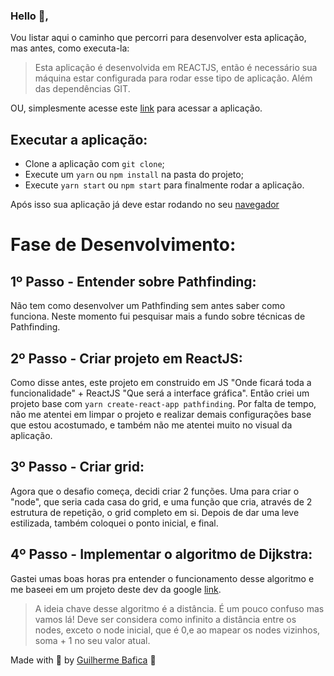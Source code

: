 ### Hello 👋, 
Vou listar aqui o caminho que percorri para desenvolver esta aplicação, mas antes, como executa-la:

> Esta aplicação é desenvolvida em REACTJS, então é necessário sua máquina estar configurada para rodar esse tipo de aplicação. Além das dependências GIT.

OU, simplesmente acesse este [link](http://54.234.174.216:3000/) para acessar a aplicação.

## Executar a aplicação:
 - Clone a aplicação com `git clone`;
 - Execute um `yarn` ou `npm install` na pasta do projeto;
 - Execute `yarn start` ou `npm start` para finalmente rodar a aplicação.

Após isso sua aplicação já deve estar rodando no seu [navegador](http://localhost:3000/)


# Fase de Desenvolvimento:
## 1º Passo - Entender sobre Pathfinding:
Não tem como desenvolver um Pathfinding sem antes saber como funciona. Neste momento fui pesquisar mais a fundo sobre técnicas de Pathfinding.

## 2º Passo - Criar projeto em ReactJS:
Como disse antes, este projeto em construido em JS "Onde ficará toda a funcionalidade" + ReactJS "Que será a interface gráfica". Então criei um projeto base com `yarn create-react-app pathfinding`.
Por falta de tempo, não me atentei em limpar o projeto e realizar demais configurações base que estou acostumado, e também não me atentei muito no visual da aplicação.

## 3º Passo - Criar grid:
Agora que o desafio começa, decidi criar 2 funções. Uma para criar o "node", que seria cada casa do grid, e uma função que cria, através de 2 estrutura de repetição, o grid completo em si. Depois de dar uma leve estilizada, também coloquei o ponto inicial, e final.

## 4º Passo - Implementar o algoritmo de Dijkstra:
Gastei umas boas horas pra entender o funcionamento desse algoritmo e me baseei em um projeto deste dev da google [link](https://github.com/clementmihailescu/Pathfinding-Visualizer).

 > A ideia chave desse algoritmo é a distância. É um pouco confuso mas vamos lá! Deve ser considera como infinito a distância entre os nodes, exceto o node inicial, que é 0,e ao mapear os nodes vizinhos, soma + 1 no seu valor atual.

Made with 💜 by [Guilherme Bafica](https://github.com/guibafica) 👋 